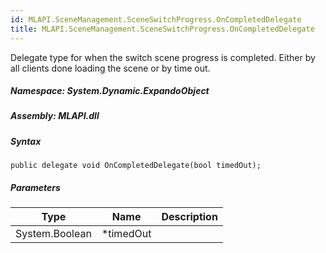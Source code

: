 ```yaml
---  
id: MLAPI.SceneManagement.SceneSwitchProgress.OnCompletedDelegate  
title: MLAPI.SceneManagement.SceneSwitchProgress.OnCompletedDelegate  
---
```


<div class="markdown level0 summary">

Delegate type for when the switch scene progress is completed. Either by
all clients done loading the scene or by time out.

</div>

<div class="markdown level0 conceptual">

</div>

##### **Namespace**: System.Dynamic.ExpandoObject

##### **Assembly**: MLAPI.dll

##### Syntax

    public delegate void OnCompletedDelegate(bool timedOut);

##### Parameters

| Type           | Name       | Description |
|----------------|------------|-------------|
| System.Boolean | \*timedOut |             |
